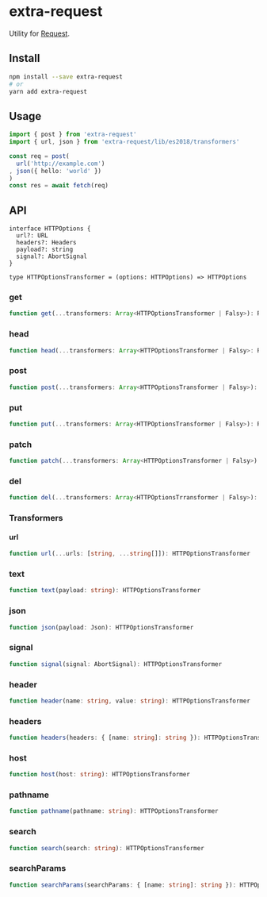 # extra-request

Utility for [Request](https://developer.mozilla.org/en-US/docs/Web/API/Request).

## Install

```sh
npm install --save extra-request
# or
yarn add extra-request
```

## Usage

```ts
import { post } from 'extra-request'
import { url, json } from 'extra-request/lib/es2018/transformers'

const req = post(
  url('http://example.com')
, json({ hello: 'world' })
)
const res = await fetch(req)
```

## API

```
interface HTTPOptions {
  url?: URL
  headers?: Headers
  payload?: string
  signal?: AbortSignal
}

type HTTPOptionsTransformer = (options: HTTPOptions) => HTTPOptions
```

### get

```ts
function get(...transformers: Array<HTTPOptionsTransformer | Falsy>): Request
```

### head

```ts
function head(...transformers: Array<HTTPOptionsTransformer | Falsy>: Request
```

### post

```ts
function post(...transformers: Array<HTTPOptionsTransformer | Falsy>): Request
```

### put

```ts
function put(...transformers: Array<HTTPOptionsTransformer | Falsy>): Request
```

### patch

```ts
function patch(...transformers: Array<HTTPOptionsTransformer | Falsy>): Request
```

### del

```ts
function del(...transformers: Array<HTTPOptionsTrransformer | Falsy>): Request
```

### Transformers

#### url

```ts
function url(...urls: [string, ...string[]]): HTTPOptionsTransformer
```

### text

```ts
function text(payload: string): HTTPOptionsTransformer
```

### json

```ts
function json(payload: Json): HTTPOptionsTransformer
```

### signal

```ts
function signal(signal: AbortSignal): HTTPOptionsTransformer
```

### header

```ts
function header(name: string, value: string): HTTPOptionsTransformer
```

### headers

```ts
function headers(headers: { [name: string]: string }): HTTPOptionsTransformer
```

### host

```ts
function host(host: string): HTTPOptionsTransformer
```

### pathname

```ts
function pathname(pathname: string): HTTPOptionsTransformer
```

### search

```ts
function search(search: string): HTTPOptionsTransformer
```

### searchParams

```ts
function searchParams(searchParams: { [name: string]: string }): HTTPOptionsTransformer
```

